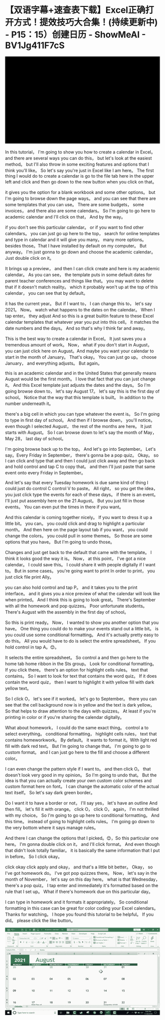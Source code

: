 # 【双语字幕+速查表下载】Excel正确打开方式！提效技巧大合集！(持续更新中) - P15：15）创建日历 - ShowMeAI - BV1Jg411F7cS

![](img/c8f8fd0bb1585f76ee8abbb619711c6c_0.png)

In this tutorial， I'm going to show you how to create a calendar in Excel。 and there are several ways you can do this， but let's look at the easiest method。 but I'll also throw in some exciting features and options that I think you'll like。 So let's say you're just in Excel like I am here。 The first thing I would do to create a calendar is go to the file tab here in the upper left and click and then go down to the new button when you click on that。

 it gives you the option for a blank workbook and some other options。 but I'm going to browse down the page ways。 and you can see that there are some templates that you can use。 There are some budgets， some invoices， and there also are some calendars。 So I'm going to go here to academic calendar and I'll click on that， And by the way。

 if you don't see this particular calendar。 or if you want to find other calendars。 you can just go up here to the top， search for online templates and type in calendar and it will give you many。 many more options。 besides those。That I have installed by default on my computer。 But anyway。 I'm just gonna to go down and choose the academic calendar。 Just double click on it。

 It brings up a preview， and then I can click create and here is my academic calendar。 As you can see， the template puts in some default dates for parent teacher conferences and things like that。 you may want to delete that if it doesn't match reality。 which it probably won't up at the top of this calendar， you can see that by default。

 it has the current year。 But if I want to， I can change this to， let's say 2021。 Now。 watch what happens to the dates on the calendar。 When I tap enter。 they adjust And so this is a great builtin feature to these Excel calendar templates that whatever year you put into this cell。 it matches the date numbers and the days。 And so that's why I think far and away。

 This is the best way to create a calendar in Excel。 It just saves you a tremendous amount of work。 Now， what if you don't start in August， you can just click here on August。And maybe you want your calendar to start in the month of January。 That's okay。 You can just go up。 choose January， and everything adjusts。 But again。

 this is an academic calendar and in the United States that generally means August would be the first month。 I love that fact that you can just change it。 And this Excel template just adjusts the dates and the days。 So I'm going browse down to， let's say August 17。 let's say this is the first day of school。 Notice that the way that this template is built。 In addition to the number underneath it。

 there's a big cell in which you can type whatever the event is。 So I'm going to type in first day of school。 And then if I browse down， you'll notice。 even though I selected August， the rest of the months are here。 It just starts with August。 So I can browse down to let's say the month of May， May 28， last day of school。

 I'm going browse back up to the top。 And let's go into September。 Let's say。Every Friday in September， there's gonna be a pop quiz。 Okay。 so I can click and type that and then I could just click away and then go back and hold control and tap C to copy that。 and then I'll just paste that same event onto every Friday in September。

 And let's say that every Tuesday homework is due same kind of thing I could just do control C control V to paste。 All right， so you get the idea， you just click type the events for each of these days。 if there is an event。 I'll just put assembly here on the 21 August。 But you just fill in those events。 You can even put the times in there if you want。

 And this calendar is coming together nicely。 If you want to dress it up a little bit。 you can。 you could click and drag to highlight a particular month。 And then here on the page layout tab if you want， you could change the colors。 you could pull in some themes。 So those are some options that you have。 But I'm going to undo those。

Changes and just get back to the default that came with the template。 I think it looks good the way it is。 Now， at this point， I've got a nice calendar。 I could save this。 I could share it with people digitally if I want to。 But in some cases。 you're going want to print In order to print， you just click file print Ally。

 you can also hold control and tap P。 and it takes you to the print interface。 and it gives you a nice preview of what the calendar will look like when printed。 And I think this is going to look great。 There's September with all the homework and pop quizzes。 Poor unfortunate students。 There's August with the assembly in the first day of school。

 So this is print ready。 Now， I wanted to show you another option that you have。 One thing you could do to make your events stand out a little bit。 is you could use some conditional formatting。 And it's actually pretty easy to do this。 All you would have to do is select the entire spreadsheet。 If you hold control in tap A。😊。

It selects the entire spreadsheet。 So control a and then go here to the home tab home ribbon in the Sts group。 Look for conditional formatting。 If you click there。 there's an option for highlight cells rules。 text that contains。 So I want to look for text that contains the word quiz。 If it does contain the word quiz， then I want to highlight it with yellow fill with dark yellow text。

 So I click O， let's see if it worked。 let's go to September。 there you can see that the cell background now is in yellow and the text is dark yellow。 So that helps to draw attention to the days with quizzes。 At least if you're printing in color or if you're sharing the calendar digitally。

 What about homework， I could do the same exact thing。 control a to select everything。 conditional formatting， highlight cells rules， text that contains homeworkwork。 By default。 it wants to format it。With light red fill with dark red text。 But I'm going to change that。 I'm going to go to custom format。 and I can just go here to the fill and choose a different color。

 I can even change the pattern style if I want to。 and then click O。 that doesn't look very good in my opinion。 So I'm going to undo that。 But the idea is that you can actually create your own custom color schemes and custom format here on font。 I can change the automatic color of the actual text itself。 So let's say dark green border。

 Do I want it to have a border or not， I'll say yes， let's have an outline And then fill。 let's fill it with orange。 click O， click O， again， I'm not thrilled with my choice。 So I'm going to go up here to conditional formatting。 And this time。 instead of going to highlight cells rules。 I'm going go down to the very bottom where it says manage rules。

 And there I can change the options that I picked。😊，So this particular one here。 I'm gonna double click on it， and I'll click format。 And even though that didn't look totally familiar。 it is basically the same information that I put in before。 So I click okay。

 click okay click apply and okay， and that's a little bit better。 Okay， so I've got homework do。 I've got pop quizzes there。 Now， let's say in the month of November， let's say on this day here。 what is that Wednesday， there's a pop quiz。 I tap enter and immediately it's formatted based on the rule that I set up。 What if there's homework due on this particular day。

 I can type in homework and it formats it appropriately。 So conditional formatting in this case can be great for color coding your Excel calendars。 Thanks for watching。 I hope you found this tutorial to be helpful。 If you did。 please click the like button。

![](img/c8f8fd0bb1585f76ee8abbb619711c6c_2.png)